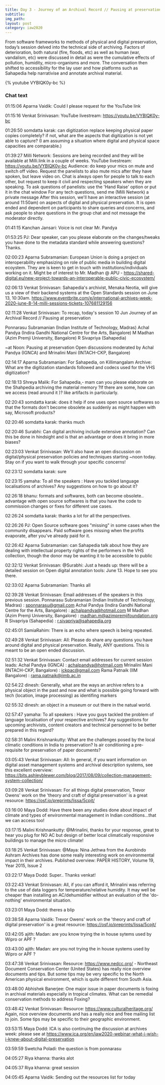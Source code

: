 ```yaml
---
title: Day 3 - Journey of an Archival Record // Pausing at preservation
subtitle:
img_path: 
layout: post
category: iaw2020
---
```


From software frameworks to methods of physical and digital preservation, today’s session delved into the technical side of archiving. Factors of deterioration, both natural (fire, floods, etc) as well as human (war, vandalism, etc) were discussed in detail as were the cumulative effects of pollution, humidity, micro-organisms and more. The conversation then shifted to accessibility for the lay user and how platforms such as Sahapedia help narrativise and annotate archival material.

{% youtube VYBlQK0y-bc %}

### Chat text

01:15:06  Aparna Vaidik:  Could I please request for the YouTube link

01:15:16  Venkat Srinivasan:  YouTube livestream: https://youtu.be/VYBlQK0y-bc

01:26:50  somdatta karak: can digitization replace keeping physical paper copies completely? if not, what are the aspects that digitization is not yet able to capture? (I am assuming a situation where digital and physical space capacities are comparable.)

01:39:27  Milli Network:  Sessions are being recorded and they will be available at Milli.link in a couple of weeks. 
YouTube livestream: https://youtu.be/VYBlQK0y-bc
Audience: do keep your mics on mute and switch off video.
Request the panelists to also mute mics after they have spoken, but leave video on. 
Chat is always open for people to talk to each other, but request to keep it civil and respecting speakers when they are speaking. 
To ask questions of panelists: use the 'Hand Raise' option or put it in the chat window
For any tech questions, send me (Milli Network) a private message
After this session, we'll have an interactive session (at around 11:50am) on aspects of digital and physical preservation. It is open ended and dependent on participants to share queries and concerns, and ask people to share questions in the group chat and not message the moderator directly.

01:41:15  Kanchan Jansari:  Voice is not clear Mr. Pandya

01:53:25  PJ: Dear speaker, can you please elaborate on the changes/tweaks you have done to the metadata standard while answering questions? Thanks.

02:00:23  Aparna Subramanian: European Union is doing a project on interoperability emphasizing on role of public media in building digital ecoystem. They are is keen to get in touch with institutions/individuals working on it. Might be of interest to Mr. Madhan @ APU - https://shared-digital.eu/new-project-towards-an-interoperable-public-civic-ecosystem/

02:06:13  Venkat Srinivasan:  Sahapedia's archivist, Menaka Neotia, will give us a view of their backend systems at the Open Standards session on June 13, 10:30am. https://www.eventbrite.com/e/international-archives-week-2020-june-8-14-milli-sessions-tickets-107681129156

02:11:28  Venkat Srinivasan:  To recap, today's session
10 Jun 
Journey of an Archival Record // Pausing at preservation

Ponnarasu Subramanian (Indian Institute of Technology, Madras)
Achal Pandya (Indira Gandhi National Centre for the Arts, Bangalore)
M Madhan (Azim Premji University, Bangalore)
R Sivapriya (Sahapedia)

~at Noon: Pausing at preservation
Open discussions moderated by Achal Pandya (IGNCA) and Mrinalini Mani (INTACH-CKP, Bangalore)

02:14:17  Aparna Subramanian: For Sahapedia, on Killimangalam Archive: What are the digitization standards followed and codecs used for the VHS digitization?

02:18:13  Shreya Malik: For Sahapedia,- mam can you please elaborate on the Shahpedia archiving the material memory ?If there are some, how can we access (read around it )? like artifacts in particularly.

02:20:43  somdatta karak: does it help if one uses open source softwares so that the formats don't become obsolete as suddenly as might happen with say, Microsoft products?

02:20:46  somdatta karak: thanks much

02:20:46  Surabhi:  Can digital archiving include extensive annotation? Can this be done in hindsight and is that an advantage or does it bring in more biases?

02:23:03  Venkat Srinivasan:  We'll also have an open discussion on digital/physical preservation policies and techniques starting ~noon today. Stay on if you want to walk through your specific concerns!

02:23:12  somdatta karak: sure

02:23:15  yamaha: To all the speakers : Have you tackled language localisations of archives? Any suggestions on how to go about it?

02:26:18  bhanu:  formats and softwares, both can become obsolete.. advantage with open source softwares is that you have the code to commission changes or fixes for different use cases.

02:26:24  somdatta karak: thanks a lot for all the perspectives.

02:26:26  PJ: Open Source software goes "missing" in some cases when the community disappears. Paid software goes missing when the profits evaporate, after you've already paid for it.

02:26:42  Aparna Subramanian: can Sahapedia talk about how they are dealing with intellectual property rights of the performers in the VHS collection, though the donor may be wanting it to be accessible to public

02:32:12  Venkat Srinivasan:  @Surabhi: Just a heads up: there will be a detailed session on Open digital annotation tools: June 13. Hope to see you there.

02:33:02  Aparna Subramanian: Thanks all

02:39:28  Venkat Srinivasan:  Email addresses of the speakers in this previous session. 
Ponnarasu Subramanian (Indian Institute of Technology, Madras) : sponnarasu@gmail.com
Achal Pandya (Indira Gandhi National Centre for the Arts, Bangalore) : achalpandya@hotmail.com
M Madhan (Azim Premji University, Bangalore) : madhan.m@azimpremjifoundation.org
R Sivapriya (Sahapedia) : r.sivapriya@sahapedia.org

02:45:01  SamiaRahim: There is an echo where speech is being repeated.

02:49:28  Venkat Srinivasan:  All: Please do share any questions you have around digital and physical preservation. Really, ANY questions. This is meant to be an open ended discussion. 

02:51:32  Venkat Srinivasan:  Contact email addresses for current session leads:
Achal Pandya (IGNCA) : achalpandya@hotmail.com
Mrinalini Mani (INTACH-CKP, Bangalore) : ickpac@gmail.com
Rama Patnaik (IIM Bangalore) : rama.patnaik@iimb.ac.in

02:54:22  dinesh: Generally, what are the ways an archive refers to a physical object in the past and now and what is possible going forward with tech (location, image processing) as identifing markers

02:55:32  dinesh: an object in a museum or out there in the natual world.

02:57:47  yamaha: To all speakers : Have you guys tackled the problem of language localisation of your respective archives? Any suggestions for upcoming archivists, content creators and technical personnel to be better prepared in this regard?

02:58:31  Malini Krishnankutty: What are the challenges posed by the local climatic conditions in India to preservation? Is air conditioning a pre-requisite for preservation of paper documents? 

03:05:43  Venkat Srinivasan:  All: In general, if you want information on digital asset management systems and archival description systems, see this excellent overview: https://bits.ashleyblewer.com/blog/2017/08/09/collection-management-system-collection/

03:09:28  Venkat Srinivasan:  For all things digital preservation, Trevor Owens' work on the 'theory and craft of digital preservation' is a great resource: https://osf.io/preprints/lissa/5cpjt/



03:16:00  Maya Dodd:  Have there been any studies done about impact of climate and types of environmental management in Indian conditions...that we can access too!

03:17:15  Malini Krishnankutty: @Mrinalini, thanks for your response, great to hear you plug for NO AC but design of better local climatically responsive buildings to manage the micro climate! 

03:18:25  Venkat Srinivasan:  @Maya: Nina Jethwa from the Aurobindo Ashram Archives has done some really interesting work on environmental impact in their archives. Published overview: PAPER HISTORY, Volume 19, Year 2015, Issue 2

03:22:17  Maya Dodd:  Super.. Thanks venkat!

03:22:43  Venkat Srinivasan:  All, if you can afford it, Mrinalini was referring to the use of data loggers for temperature/relative humidity. It may well be cheaper than installing an AC/dehumidifier without an evaluation of the 'do-nothing' environmental situation. 

03:23:01  Maya Dodd:  theres a blip

03:38:58  Aparna Vaidik:  Trevor Owens' work on the 'theory and craft of digital preservation' is a great resource: https://osf.io/preprints/lissa/5cpjt/

03:42:05  ajith:  Madan: are you know trying the in house sytems used by Wipro or APF ?

03:43:00  ajith:  Madan: are you not trying the in house systems used by Wipro or APF ?



03:47:38  Venkat Srinivasan:  Resource: https://www.nedcc.org/ - Northeast Document Conservation Center (United States) has really nice overview documents and tips. But some tips may be very specific to the North American physical environment, which is quite different from South Asia.

03:48:00  Abhishek Banerjee:  One major issue in paper documents is foxing in archival materials especially in tropical climates. What can be remedial conservation methods to address Foxing?

03:48:42  Venkat Srinivasan:  Resource: https://www.culturalheritage.org/ Again, nice overview documents and has a really nice and free mailing list to join. Some tips may be specific to their geographic environment.

03:53:15  Maya Dodd:  ICA is also continuing the discussion at archives week: please see at https://www.ica.org/en/iaw2020-webinar-what-i-wish-i-knew-about-digital-preservation

03:59:59  Swetcha Poladi: the question is from ponnarasu

04:05:27  Riya khanna:  thanks alot

04:05:37  Riya khanna:  great session

04:05:45  Aparna Vaidik:  Sending out the resources list for today